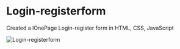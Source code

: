 # Login-registerform
Created a lOnePage Login-register form in[]() HTML, CSS, JavaScript

![Login-registerform]()
